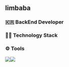 <h2>limbaba</h2>
<h3>🇰🇷 BackEnd Developer</h3>





<h3>🧑‍💻 Technology Stack</h3>

<h3>⚙️ Tools </h3>

<img src="https://img.shields.io/badge/Github-181717?style=flat&logo=github&logoColor=white"/><img src="https://img.shields.io/badge/Intellij-000000?style=flat&logo=Intellij IDEA&logoColor=white"/> 


